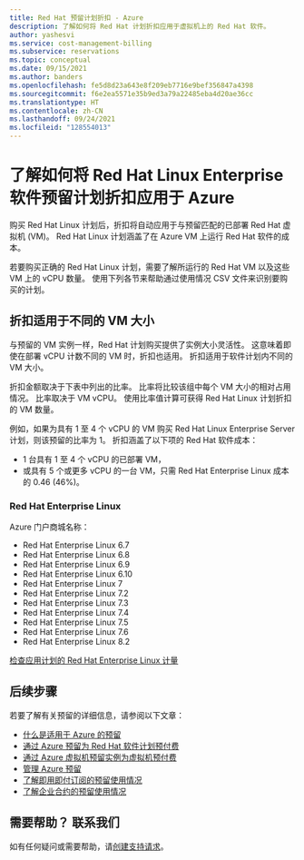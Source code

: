 ```yaml
---
title: Red Hat 预留计划折扣 - Azure
description: 了解如何将 Red Hat 计划折扣应用于虚拟机上的 Red Hat 软件。
author: yashesvi
ms.service: cost-management-billing
ms.subservice: reservations
ms.topic: conceptual
ms.date: 09/15/2021
ms.author: banders
ms.openlocfilehash: fe5d8d23a643e8f209eb7716e9bef356847a4398
ms.sourcegitcommit: f6e2ea5571e35b9ed3a79a22485eba4d20ae36cc
ms.translationtype: HT
ms.contentlocale: zh-CN
ms.lasthandoff: 09/24/2021
ms.locfileid: "128554013"
---
```

# <a name="understand-how-the-red-hat-linux-enterprise-software-reservation-plan-discount-is-applied-for-azure"></a>了解如何将 Red Hat Linux Enterprise 软件预留计划折扣应用于 Azure

购买 Red Hat Linux 计划后，折扣将自动应用于与预留匹配的已部署 Red Hat 虚拟机 (VM)。 Red Hat Linux 计划涵盖了在 Azure VM 上运行 Red Hat 软件的成本。

若要购买正确的 Red Hat Linux 计划，需要了解所运行的 Red Hat VM 以及这些 VM 上的 vCPU 数量。 使用下列各节来帮助通过使用情况 CSV 文件来识别要购买的计划。

## <a name="discount-applies-to-different-vm-sizes"></a>折扣适用于不同的 VM 大小

与预留的 VM 实例一样，Red Hat 计划购买提供了实例大小灵活性。 这意味着即使在部署 vCPU 计数不同的 VM 时，折扣也适用。 折扣适用于软件计划内不同的 VM 大小。

折扣金额取决于下表中列出的比率。 比率将比较该组中每个 VM 大小的相对占用情况。 比率取决于 VM vCPU。 使用比率值计算可获得 Red Hat Linux 计划折扣的 VM 数量。

例如，如果为具有 1 至 4 个 vCPU 的 VM 购买 Red Hat Linux Enterprise Server 计划，则该预留的比率为 1。 折扣涵盖了以下项的 Red Hat 软件成本：

- 1 台具有 1 至 4 个 vCPU 的已部署 VM，
- 或具有 5 个或更多 vCPU 的一台 VM，只需 Red Hat Enterprise Linux 成本的 0.46 (46%)。

### <a name="red-hat-enterprise-linux"></a>Red Hat Enterprise Linux

Azure 门户商城名称：
- Red Hat Enterprise Linux 6.7
- Red Hat Enterprise Linux 6.8
- Red Hat Enterprise Linux 6.9
- Red Hat Enterprise Linux 6.10
- Red Hat Enterprise Linux 7
- Red Hat Enterprise Linux 7.2
- Red Hat Enterprise Linux 7.3
- Red Hat Enterprise Linux 7.4
- Red Hat Enterprise Linux 7.5
- Red Hat Enterprise Linux 7.6
- Red Hat Enterprise Linux 8.2

[检查应用计划的 Red Hat Enterprise Linux 计量](https://phoenixnap.com/kb/how-to-check-redhat-version)

## <a name="next-steps"></a>后续步骤

若要了解有关预留的详细信息，请参阅以下文章：

- [什么是适用于 Azure 的预留](save-compute-costs-reservations.md)
- [通过 Azure 预留为 Red Hat 软件计划预付费](../../virtual-machines/linux/prepay-suse-software-charges.md)
- [通过 Azure 虚拟机预留实例为虚拟机预付费](../../virtual-machines/prepay-reserved-vm-instances.md)
- [管理 Azure 预留](manage-reserved-vm-instance.md)
- [了解即用即付订阅的预留使用情况](understand-reserved-instance-usage.md)
- [了解企业合约的预留使用情况](understand-reserved-instance-usage-ea.md)

## <a name="need-help-contact-us"></a>需要帮助？ 联系我们

如有任何疑问或需要帮助，请[创建支持请求](https://portal.azure.com/#blade/Microsoft_Azure_Support/HelpAndSupportBlade/newsupportrequest)。
